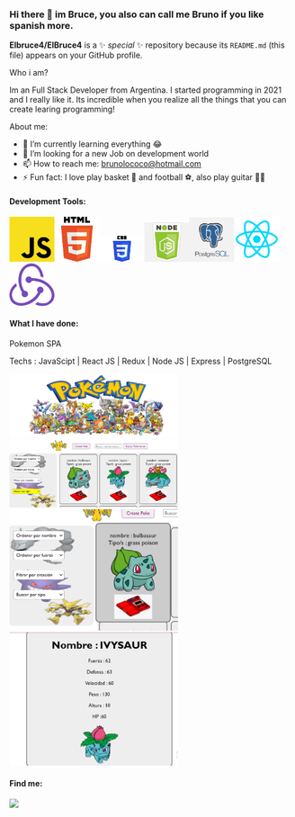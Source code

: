 ### Hi there 👋 im Bruce, you also can call me Bruno if you like spanish more.


**Elbruce4/ElBruce4** is a ✨ _special_ ✨ repository because its `README.md` (this file) appears on your GitHub profile.

Who i am?

Im an Full Stack Developer from Argentina. I started programming in 2021 and I really like it. Its incredible when you realize all the things that you can create learing programming! 

About me:

- 🌱 I’m currently learning everything 😂
- 🤔 I’m looking for a new Job on development world
- 📫 How to reach me: brunolococo@hotmail.com
- ⚡ Fun fact: I love play basket 🏀 and football ⚽, also play guitar 🎸🤘

#### Development Tools:

<!-- ![alt text](https://upload.wikimedia.org/wikipedia/commons/thumb/9/99/Unofficial_JavaScript_logo_2.svg/480px-Unofficial_JavaScript_logo_2.svg.png) -->

<img src="js.png" width="80"><img src="html.png" width="80"><img src="css.png" width="80"><img src="nodeJs.png" width="80"><img src="PostGreSQL.png" width="80"><img src="react.png" width="80"><img src="redux.png" width="80">

#### What I have done:

Pokemon SPA

Techs : JavaScipt | React JS | Redux | Node JS | Express | PostgreSQL

<img src="Captura de pantalla (333).png" width="300">
<img src="Captura de pantalla (334).png" width="300">
<img src="Captura de pantalla (335).png" width="300">
<img src="Captura de pantalla (336).png" width="300">

#### Find me:

[![](<img src="linkedin.png" width="100">)](https://www.linkedin.com/in/bruno-lococo-fullstackdeveloper/)
